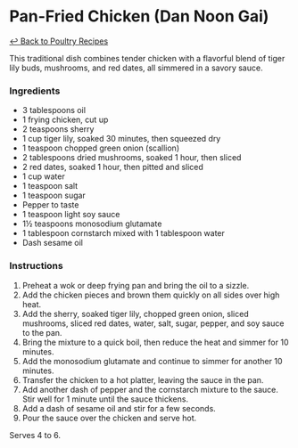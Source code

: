 # Pan-Fried Chicken (Dan Noon Gai)

[&larrhk; Back to Poultry Recipes](./README.md)

This traditional dish combines tender chicken with a flavorful blend of tiger lily buds, mushrooms, and red dates, all simmered in a savory sauce.

### Ingredients

- 3 tablespoons oil
- 1 frying chicken, cut up
- 2 teaspoons sherry
- 1 cup tiger lily, soaked 30 minutes, then squeezed dry
- 1 teaspoon chopped green onion (scallion)
- 2 tablespoons dried mushrooms, soaked 1 hour, then sliced
- 2 red dates, soaked 1 hour, then pitted and sliced
- 1 cup water
- 1 teaspoon salt
- 1 teaspoon sugar
- Pepper to taste
- 1 teaspoon light soy sauce
- 1½ teaspoons monosodium glutamate
- 1 tablespoon cornstarch mixed with 1 tablespoon water
- Dash sesame oil

### Instructions

1. Preheat a wok or deep frying pan and bring the oil to a sizzle.
2. Add the chicken pieces and brown them quickly on all sides over high heat.
3. Add the sherry, soaked tiger lily, chopped green onion, sliced mushrooms, sliced red dates, water, salt, sugar, pepper, and soy sauce to the pan.
4. Bring the mixture to a quick boil, then reduce the heat and simmer for 10 minutes.
5. Add the monosodium glutamate and continue to simmer for another 10 minutes.
6. Transfer the chicken to a hot platter, leaving the sauce in the pan.
7. Add another dash of pepper and the cornstarch mixture to the sauce. Stir well for 1 minute until the sauce thickens.
8. Add a dash of sesame oil and stir for a few seconds.
9. Pour the sauce over the chicken and serve hot.

Serves 4 to 6.